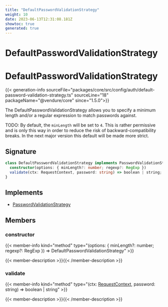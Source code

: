 ```yaml
---
title: "DefaultPasswordValidationStrategy"
weight: 10
date: 2023-06-13T12:31:08.181Z
showtoc: true
generated: true
---
```

<!-- This file was generated from the Vendure source. Do not modify. Instead, re-run the "docs:build" script -->

# DefaultPasswordValidationStrategy
<div class="symbol">


# DefaultPasswordValidationStrategy

{{< generation-info sourceFile="packages/core/src/config/auth/default-password-validation-strategy.ts" sourceLine="18" packageName="@vendure/core" since="1.5.0">}}

The DefaultPasswordValidationStrategy allows you to specify a minimum length and/or
a regular expression to match passwords against.

TODO:
By default, the `minLength` will be set to `4`. This is rather permissive and is only
this way in order to reduce the risk of backward-compatibility breaks. In the next major version
this default will be made more strict.

## Signature

```TypeScript
class DefaultPasswordValidationStrategy implements PasswordValidationStrategy {
  constructor(options: { minLength?: number; regexp?: RegExp })
  validate(ctx: RequestContext, password: string) => boolean | string;
}
```
## Implements

 * <a href='/typescript-api/auth/password-validation-strategy#passwordvalidationstrategy'>PasswordValidationStrategy</a>


## Members

### constructor

{{< member-info kind="method" type="(options: { minLength?: number; regexp?: RegExp }) => DefaultPasswordValidationStrategy"  >}}

{{< member-description >}}{{< /member-description >}}

### validate

{{< member-info kind="method" type="(ctx: <a href='/typescript-api/request/request-context#requestcontext'>RequestContext</a>, password: string) => boolean | string"  >}}

{{< member-description >}}{{< /member-description >}}


</div>
